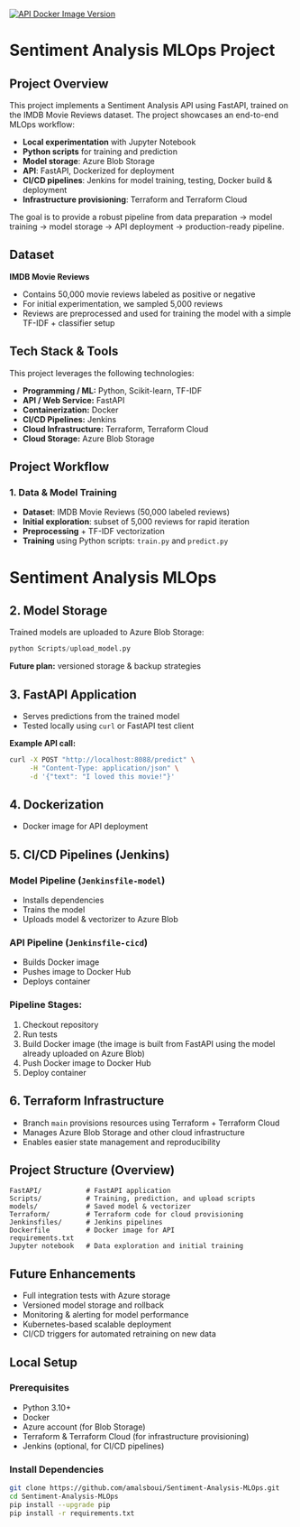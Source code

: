 [![API Docker Image Version](https://img.shields.io/badge/sentiment-api-latest-blue?logo=docker)](https://hub.docker.com/repository/docker/hophopp/sentiment-api/tags)

# Sentiment Analysis MLOps Project
## Project Overview

This project implements a Sentiment Analysis API using FastAPI, trained on the IMDB Movie Reviews dataset. The project showcases an end-to-end MLOps workflow:

- **Local experimentation** with Jupyter Notebook
- **Python scripts** for training and prediction
- **Model storage**: Azure Blob Storage
- **API**: FastAPI, Dockerized for deployment
- **CI/CD pipelines**: Jenkins for model training, testing, Docker build & deployment
- **Infrastructure provisioning**: Terraform and Terraform Cloud

The goal is to provide a robust pipeline from data preparation → model training → model storage → API deployment → production-ready pipeline.

## Dataset

**IMDB Movie Reviews**
- Contains 50,000 movie reviews labeled as positive or negative
- For initial experimentation, we sampled 5,000 reviews
- Reviews are preprocessed and used for training the model with a simple TF-IDF + classifier setup

## Tech Stack & Tools

This project leverages the following technologies:

- **Programming / ML:** Python, Scikit-learn, TF-IDF  
- **API / Web Service:** FastAPI  
- **Containerization:** Docker  
- **CI/CD Pipelines:** Jenkins  
- **Cloud Infrastructure:** Terraform, Terraform Cloud  
- **Cloud Storage:** Azure Blob Storage  

## Project Workflow

### 1. Data & Model Training
- **Dataset**: IMDB Movie Reviews (50,000 labeled reviews)
- **Initial exploration**: subset of 5,000 reviews for rapid iteration
- **Preprocessing** + TF-IDF vectorization
- **Training** using Python scripts: `train.py` and `predict.py`

# Sentiment Analysis MLOps

## 2. Model Storage

Trained models are uploaded to Azure Blob Storage:

```python
python Scripts/upload_model.py
```

**Future plan:** versioned storage & backup strategies

## 3. FastAPI Application

- Serves predictions from the trained model
- Tested locally using `curl` or FastAPI test client

**Example API call:**

```bash
curl -X POST "http://localhost:8088/predict" \
     -H "Content-Type: application/json" \
     -d '{"text": "I loved this movie!"}'
```

## 4. Dockerization

- Docker image for API deployment

## 5. CI/CD Pipelines (Jenkins)

### Model Pipeline (`Jenkinsfile-model`)
- Installs dependencies
- Trains the model
- Uploads model & vectorizer to Azure Blob

### API Pipeline (`Jenkinsfile-cicd`)
- Builds Docker image
- Pushes image to Docker Hub
- Deploys container

### Pipeline Stages:
1. Checkout repository
2. Run tests
3. Build Docker image (the image is built from FastAPI using the model already uploaded on Azure Blob)
4. Push Docker image to Docker Hub
5. Deploy container

## 6. Terraform Infrastructure

- Branch `main` provisions resources using Terraform + Terraform Cloud
- Manages Azure Blob Storage and other cloud infrastructure
- Enables easier state management and reproducibility

## Project Structure (Overview)

```
FastAPI/           # FastAPI application
Scripts/           # Training, prediction, and upload scripts
models/            # Saved model & vectorizer
Terraform/         # Terraform code for cloud provisioning
Jenkinsfiles/      # Jenkins pipelines
Dockerfile         # Docker image for API
requirements.txt
Jupyter notebook   # Data exploration and initial training
```

## Future Enhancements

- Full integration tests with Azure storage
- Versioned model storage and rollback
- Monitoring & alerting for model performance
- Kubernetes-based scalable deployment
- CI/CD triggers for automated retraining on new data

## Local Setup

### Prerequisites

- Python 3.10+
- Docker
- Azure account (for Blob Storage)
- Terraform & Terraform Cloud (for infrastructure provisioning)
- Jenkins (optional, for CI/CD pipelines)

### Install Dependencies

```bash
git clone https://github.com/amalsboui/Sentiment-Analysis-MLOps.git
cd Sentiment-Analysis-MLOps
pip install --upgrade pip
pip install -r requirements.txt
```
